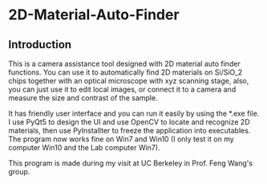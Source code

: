 # 2D-Material-Auto-Finder

## Introduction

This is a camera assistance tool designed with 2D material auto finder functions. 
You can use it to automatically find 2D materials on 
Si/SiO_2 chips together with an optical microscope with xyz scanning stage, also, you can just use it to edit local images, or 
connect it to a camera and measure the size and contrast of the sample. 

It has friendly user interface and you can run it easily by using the *.exe file. I use PyQt5 to design the UI and use OpenCV to locate 
and recognize 2D materials, then use PyInstallter to freeze the application into executables. 
The program now works fine on Win7 and Win10 (I only test it on my computer Win10 and the Lab computer Win7).

This program is made during my visit at UC Berkeley in Prof. Feng Wang's group.

